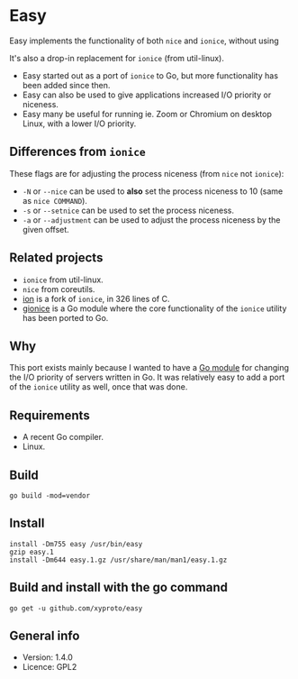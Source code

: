 # Easy

Easy implements the functionality of both `nice` and `ionice`, without using 

It's also a drop-in replacement for `ionice` (from util-linux).

* Easy started out as a port of `ionice` to Go, but more functionality has been added since then.
* Easy can also be used to give applications increased I/O priority or niceness.
* Easy many be useful for running ie. Zoom or Chromium on desktop Linux, with a lower I/O priority.

## Differences from `ionice`

These flags are for adjusting the process niceness (from `nice` not `ionice`):

* `-N` or `--nice` can be used to **also** set the process niceness to 10 (same as `nice COMMAND`).
* `-s` or `--setnice` can be used to set the process niceness.
* `-a` or `--adjustment` can be used to adjust the process niceness by the given offset.

## Related projects

* `ionice` from util-linux.
* `nice` from coreutils.
* [ion](https://github.com/xyproto/ion) is a fork of `ionice`, in 326 lines of C.
* [gionice](https://github.com/xyproto/gionice) is a Go module where the core functionality of the `ionice` utility has been ported to Go.

## Why

This port exists mainly because I wanted to have a [Go module](https://github.com/xyproto/gionice) for changing the I/O priority of servers written in Go. It was relatively easy to add a port of the `ionice` utility as well, once that was done.

## Requirements

* A recent Go compiler.
* Linux.

## Build

    go build -mod=vendor

## Install

    install -Dm755 easy /usr/bin/easy
    gzip easy.1
    install -Dm644 easy.1.gz /usr/share/man/man1/easy.1.gz

## Build and install with the go command

    go get -u github.com/xyproto/easy

## General info

* Version: 1.4.0
* Licence: GPL2
